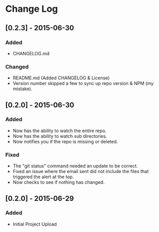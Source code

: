 # Change Log

## [0.2.3] - 2015-06-30
### Added
- CHANGELOG.md

### Changed
- README.md (Added CHANGELOG & License)
- Version number skipped a few to sync up repo version & NPM (my mistake).

## [0.2.0] - 2015-06-30
### Added
- Now has the ability to watch the entire repo.
- Now has the ability to watch sub directories.
- Now notifies you if the repo is missing or deleted.

### Fixed
- The "git status" command needed an update to be correct.
- Fixed an issue where the email sent did not include the files that triggered the alert at the top.
- Now checks to see if nothing has changed.

## [0.2.0] - 2015-06-29
### Added
- Initial Project Upload
